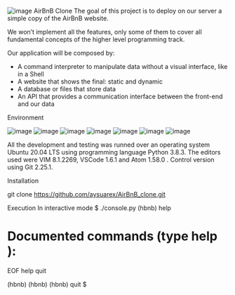 ![image](https://github.com/NGONORMALIA/AirBnB_clone/assets/137868819/6ca8b592-6482-499d-97e1-b0496ebed1aa)
AirBnB Clone
The goal of this project is to deploy on our server a simple copy of the AirBnB website.

We won’t implement all the features, only some of them to cover all fundamental concepts of the higher level programming track.

Our application will be composed by:

- A command interpreter to manipulate data without a visual interface, like in a Shell
- A website that shows the final: static and dynamic
- A database or files that store data
- An API that provides a communication interface between the front-end and our data

Environment

![image](https://github.com/NGONORMALIA/AirBnB_clone/assets/137868819/69214008-6e01-4002-aa92-bdc8e91975e7) 
![image](https://github.com/NGONORMALIA/AirBnB_clone/assets/137868819/f70a9dd2-9e71-4609-99e0-3dbe4bbc56a1) 
![image](https://github.com/NGONORMALIA/AirBnB_clone/assets/137868819/be37d024-7bfa-4eb8-8576-a31b4601c3f5)
![image](https://github.com/NGONORMALIA/AirBnB_clone/assets/137868819/150f41fb-e608-4ed9-a48a-05c8c500948b)
![image](https://github.com/NGONORMALIA/AirBnB_clone/assets/137868819/f5da3ada-fcc2-45c8-893d-514c67a901bc) 
![image](https://github.com/NGONORMALIA/AirBnB_clone/assets/137868819/ed035416-c0a6-43ca-9be4-c02446ae663b) 
![image](https://github.com/NGONORMALIA/AirBnB_clone/assets/137868819/cdf0f8d9-6697-4ecf-a7ba-94c5ba0c6bba)

All the development and testing was runned over an operating system Ubuntu 20.04 LTS using programming language Python 3.8.3. The editors used were VIM 8.1.2269, VSCode 1.6.1 and Atom 1.58.0 . Control version using Git 2.25.1.


Installation

git clone https://github.com/aysuarex/AirBnB_clone.git

Execution
In interactive mode
$ ./console.py
(hbnb) help

Documented commands (type help <topic>):
========================================
EOF  help  quit

(hbnb)
(hbnb)
(hbnb) quit
$

